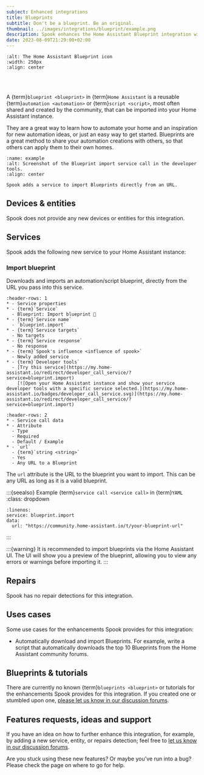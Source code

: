 ```yaml
---
subject: Enhanced integrations
title: Blueprints
subtitle: Don't be a blueprint. Be an original.
thumbnail: ../images/integrations/blueprint/example.png
description: Spook enhances the Home Assistant Blueprint integration with new features to use in automations or scripts.
date: 2023-08-09T21:29:00+02:00
---
```


```{image} https://brands.home-assistant.io/blueprint/logo.png
:alt: The Home Assistant Blueprint icon
:width: 250px
:align: center
```

<br><br>

A {term}`blueprint <blueprint>` in {term}`Home Assistant` is a reusable {term}`automation <automation>` or {term}`script <script>`, most often shared and created by the community, that can be imported into your Home Assistant instance.

They are a great way to learn how to automate your home and an inspiration for new automation ideas, or just an easy way to get started. Blueprints are a great method to share your automation creations with others, so that others can apply them to their own homes.

```{figure} ../images/integrations/blueprint/example.png
:name: example
:alt: Screenshot of the Blueprint import service call in the developer tools.
:align: center

Spook adds a service to import Blueprints directly from an URL.
```

## Devices & entities

Spook does not provide any new devices or entities for this integration.

## Services

Spook adds the following new service to your Home Assistant instance:

### Import blueprint

Downloads and imports an automation/script blueprint, directly from the URL you pass into this service.

```{list-table}
:header-rows: 1
* - Service properties
* - {term}`Service`
  - Blueprint: Import blueprint 👻
* - {term}`Service name`
  - `blueprint.import`
* - {term}`Service targets`
  - No targets
* - {term}`Service response`
  - No response
* - {term}`Spook's influence <influence of spook>`
  - Newly added service
* - {term}`Developer tools`
  - [Try this service](https://my.home-assistant.io/redirect/developer_call_service/?service=blueprint.import)
    [![Open your Home Assistant instance and show your service developer tools with a specific service selected.](https://my.home-assistant.io/badges/developer_call_service.svg)](https://my.home-assistant.io/redirect/developer_call_service/?service=blueprint.import)
```

```{list-table}
:header-rows: 2
* - Service call data
* - Attribute
  - Type
  - Required
  - Default / Example
* - `url`
  - {term}`string <string>`
  - Yes
  - Any URL to a Blueprint
```

The `url` attribute is the URL to the blueprint you want to import. This can be any URL as long as it is a valid blueprint.

:::{seealso} Example {term}`service call <service call>` in {term}`YAML`
:class: dropdown

```{code-block} yaml
:linenos:
service: blueprint.import
data:
  url: "https://community.home-assistant.io/t/your-blueprint-url"
```

:::

:::{warning}
It is recommended to import blueprints via the Home Assistant UI. The UI will show you a preview of the blueprint, allowing you to view any errors or warnings before importing it.
:::

## Repairs

Spook has no repair detections for this integration.

## Uses cases

Some use cases for the enhancements Spook provides for this integration:

- Automatically download and import Blueprints. For example, write a script that automatically downloads the top 10 Blueprints from the Home Assistant community forums.

## Blueprints & tutorials

There are currently no known {term}`blueprints <blueprint>` or tutorials for the enhancements Spook provides for this integration. If you created one or stumbled upon one, [please let us know in our discussion forums](https://github.com/frenck/spook/discussions).

## Features requests, ideas and support

If you have an idea on how to further enhance this integration, for example, by adding a new service, entity, or repairs detection; feel free to [let us know in our discussion forums](https://github.com/frenck/spook/discussions).

Are you stuck using these new features? Or maybe you've run into a bug? Please check the [](../support) page on where to go for help.
